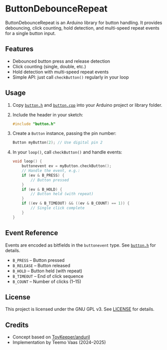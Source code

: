 # ButtonDebounceRepeat

ButtonDebounceRepeat is an Arduino library for button handling. It provides debouncing, click counting, hold detection, and multi-speed repeat events for a single button input.

## Features

- Debounced button press and release detection
- Click counting (single, double, etc.)
- Hold detection with multi-speed repeat events
- Simple API: just call `checkButton()` regularly in your loop

## Usage

1. Copy [`button.h`](button.h) and [`button.cpp`](button.cpp) into your Arduino project or library folder.
2. Include the header in your sketch:

    ````cpp
    #include "button.h"
    ````

3. Create a `Button` instance, passing the pin number:

    ````cpp
    Button myButton(2); // Use digital pin 2
    ````

4. In your `loop()`, call `checkButton()` and handle events:

    ````cpp
    void loop() {
        buttonevent ev = myButton.checkButton();
        // Handle the event, e.g.:
        if (ev & B_PRESS) {
            // Button pressed
        }
        if (ev & B_HOLD) {
            // Button held (with repeat)
        }
        if ((ev & B_TIMEOUT) && ((ev & B_COUNT) == 1)) {
            // Single click complete
        }
    }
    ````

## Event Reference

Events are encoded as bitfields in the `buttonevent` type. See [`button.h`](button.h) for details.

- `B_PRESS` – Button pressed
- `B_RELEASE` – Button released
- `B_HOLD` – Button held (with repeat)
- `B_TIMEOUT` – End of click sequence
- `B_COUNT` – Number of clicks (1–15)

## License

This project is licensed under the GNU GPL v3. See [LICENSE](LICENSE) for details.

## Credits

- Concept based on [ToyKeeper/anduril](https://github.com/ToyKeeper/anduril)
- Implementation by Teemo Vaas (2024–2025)
